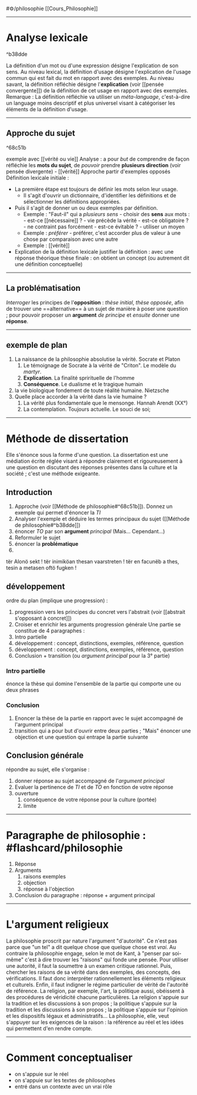 #⚙️/philosophie [[Cours_Philosophie]]
___
# Analyse lexicale

^b38dde

La définition d'un mot ou d'une expression désigne l'explication de son sens. Au niveau lexical, la définition d'usage désigne l'explication de l'usage commun qui est fait du mot en rapport avec des exemples. Au niveau savant, la définition réfléchie désigne l'**explication** (voir [[pensée convergente]]) de la définition de cet usage en rapport avec des exemples. 
Remarque : La définition réfléchie va utiliser un *méta-language*, c'est-à-dire un language moins descriptif et plus universel visant à catégoriser les éléments de la définition d'usage.

---
## Approche du sujet

^68c51b

exemple avec [[vérité ou vie]]
Analyse : a pour *but* de comprendre de façon réfléchie les **mots du sujet**, de *pouvoir* prendre **plusieurs direction** (voir pensée divergente)
	- [[vérité]]
Approche partir d'exemples opposés
Définition lexicale initiale :
- La première étape est toujours de définir les mots selon leur usage.
	- Il s'agit d'ouvrir un dictionnaire, d'identifier les définitions et de sélectionner les définitions appropriées.
- Puis il s'agit de donner un ou deux exemples par définition.
	- Exemple : "Faut-il" qui a *plusieurs sens*
				- choisir des **sens** aux mots :
					- est-ce [[nécessaire]] ?
						- vie précède la vérité
					- est-ce obligatoire ?
						- ne contraint pas forcément
					- est-ce évitable ?
						- utiliser un moyen
	- Exemple : *préférer*
				- préférer, c'est accorder plus de valeur à une chose par comparaison avec une autre
	- Exemple : [[vérité]]
-  Explication de la définition lexicale
justifier la définition : avec une réponse théorique
thèse finale : on obtient un concept (ou autrement dit une définition conceptuelle)
___
## La problématisation
*Interroger* les principes de l'**opposition** : *thèse initial*, *thèse opposée*, afin de trouver une ==alternative== à un sujet de manière à poser une question ; pour pouvoir proposer un **argument** *de principe* et *ensuite* donner une **réponse**.

---
## exemple de plan
1. La naissance de la philosophie absolutise la vérité. Socrate et Platon
	1. Le témoignage de Socrate à la vérité de "Criton". Le modèle du *martyr*.
	2. **Explication**. La finalité sprirituelle de l'homme
	3. **Conséquence**. Le dualisme et le tragique humain
2. la vie biologique fondement de toute réalité humaine. Nietzsche
3. Quelle place accorder à la vérité dans la vie humaine ?
	1. La vérité plus fondamentale que le mensonge. Hannah Arendt (XX°)
	2. La contemplation. Toujours actuelle. Le souci de soi;

---
# Méthode de dissertation
Elle s'énonce sous la forme d'une question.
La dissertation est une médiation écrite réglée visant à répondre clairement et rigoureusement à une question en discutant des réponses présentes dans la culture et la société ; c'est une méthode exigeante. 
## Introduction
1. Approche (voir [[Méthode de philosophie#^68c51b]]). Donnez un exemple qui permet d'énoncer la $TI$
2. Analyser l'exemple et déduire les termes principaux du sujet ([[Méthode de philosophie#^b38dde]])
3. énoncer $TO$ par son **argument** *principal* (Mais... Cependant...)
4. Reformuler le sujet
5. énoncer la **problématique**
6. 
tër Alonö sekt ! tër inimiköan thesan vaarstreten ! tër en facunëb a thes, tesin a metasen oftö fugken !
## développement
ordre du plan (implique une progression) :
1. progression vers les principes
	du concret vers l'abstrait (voir [[abstrait s'opposant à concret]])
2. Croiser et enrichir les arguments 
	progression générale
Une partie se constitue de 4 paragraphes :
1. Intro partielle
2. développement : concept, distinctions, exemples, référence, question
3. développement  : concept, distinctions, exemples, référence, question
4. Conclusion + transition (ou *argument principal* pour la 3° partie)
### Intro partielle
énonce la thèse qui domine l'ensemble de la partie qui comporte une ou deux phrases
### Conclusion
1. Enoncer la thèse de la partie en rapport avec le sujet accompagné de l'argument principal
2. transition qui a pour but d'ouvrir entre deux parties ; "Mais" énoncer une objection et une question qui entrape la partie suivante
## Conclusion générale
répondre au sujet, elle s'organise :
1. donner réponse au sujet accompagné de l'*argument principal*
2. Evaluer la pertinence de $TI$ et de $TO$ en fonction de votre réponse
3. ouverture
	1. conséquence de votre réponse pour la culture (portée)
	2. limite

---
# Paragraphe de philosophie : #flashcard/philosophie 
1. Réponse
2. Arguments
	1. raisons exemples
	2. objection
	3. réponse à l'objection
3. Conclusion du paragraphe : réponse + argument principal

---
# L'argument religieux
La philosophie proscrit par nature l'argument "d'autorité". Ce n'est pas parce que "un tel" a dit quelque chose que quelque chose est *vrai*. Au contraire la philosophie engage, selon le mot de Kant, à "penser par soi-même" c'est à dire trouver les "raisons" qui fonde une pensée.
Pour utiliser une autorité, il faut la soumettre à un examen critique rationnel. Puis, chercher les raisons de sa vérité dans des exemples, des concepts, des vérifications. Il faut donc interpréter rationnellement les éléments religieux et culturels.
Enfin, il faut indigner le régime particulier de vérité de l'autorité de référence. La religion, par exemple, l'art, la politique aussi, obéissent à des procédures de véridicité chacune particulières. La religion s'appuie sur la tradition et les discussions à son propos ; la politique s'appuie sur la tradition et les discussions à son propos ; la politique s'appuie sur l'opinion et les dispositifs légaux et administratifs... La philosophie, elle, veut s'appuyer sur les exigences de la raison : la référence au réel et les idées qui permettent d'en rendre compte.

---
# Comment conceptualiser
- on s'appuie sur le réel
- on s'appuie sur les textes de philosophes
- entré dans un contexte avec un vrai rôle